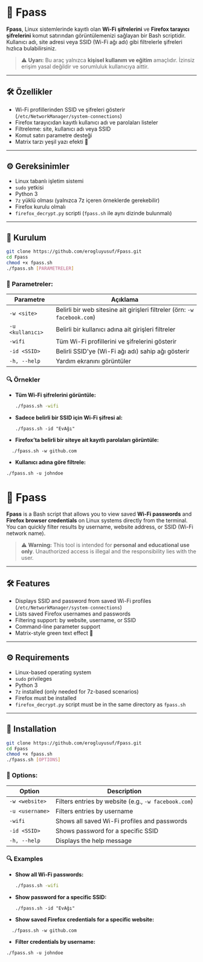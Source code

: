 # 🔐 Fpass

**Fpass**, Linux sistemlerinde kayıtlı olan **Wi-Fi şifrelerini** ve **Firefox tarayıcı şifrelerini** komut satırından görüntülemenizi sağlayan bir Bash scriptidir. Kullanıcı adı, site adresi veya SSID (Wi-Fi ağı adı) gibi filtrelerle şifreleri hızlıca bulabilirsiniz.

> ⚠️ **Uyarı:** Bu araç yalnızca **kişisel kullanım ve eğitim** amaçlıdır. İzinsiz erişim yasal değildir ve sorumluluk kullanıcıya aittir.

---

## 🛠️ Özellikler

- Wi-Fi profillerinden SSID ve şifreleri gösterir (`/etc/NetworkManager/system-connections`)
- Firefox tarayıcıdan kayıtlı kullanıcı adı ve parolaları listeler
- Filtreleme: site, kullanıcı adı veya SSID
- Komut satırı parametre desteği
- Matrix tarzı yeşil yazı efekti 🎥

---

## ⚙️ Gereksinimler

- Linux tabanlı işletim sistemi
- `sudo` yetkisi
- Python 3
- `7z` yüklü olması (yalnızca 7z içeren örneklerde gerekebilir)
- Firefox kurulu olmalı
- `firefox_decrypt.py` scripti (`fpass.sh` ile aynı dizinde bulunmalı)

---

## 🔧 Kurulum

```bash
git clone https://github.com/erogluyusuf/Fpass.git
cd Fpass
chmod +x fpass.sh
./fpass.sh [PARAMETRELER]
```
### 🧩 Parametreler:

| Parametre        | Açıklama |
|------------------|----------|
| `-w <site>`      | Belirli bir web sitesine ait girişleri filtreler (örn: `-w facebook.com`) |
| `-u <kullanıcı>` | Belirli bir kullanıcı adına ait girişleri filtreler |
| `-wifi`          | Tüm Wi-Fi profillerini ve şifrelerini gösterir |
| `-id <SSID>`     | Belirli SSID'ye (Wi-Fi ağı adı) sahip ağı gösterir |
| `-h, --help`     | Yardım ekranını görüntüler |


### 🔍 Örnekler

- **Tüm Wi-Fi şifrelerini görüntüle:**
  ```bash
  ./fpass.sh -wifi
  
- **Sadece belirli bir SSID için Wi-Fi şifresi al:**
  ```
  ./fpass.sh -id "EvAğı"

- **Firefox’ta belirli bir siteye ait kayıtlı parolaları görüntüle:**
```
  ./fpass.sh -w github.com
``` 
 
- **Kullanıcı adına göre filtrele:**
 ```  
./fpass.sh -u johndoe
```







# 🔐 Fpass

**Fpass** is a Bash script that allows you to view saved **Wi-Fi passwords** and **Firefox browser credentials** on Linux systems directly from the terminal. You can quickly filter results by username, website address, or SSID (Wi-Fi network name).

> ⚠️ **Warning:** This tool is intended for **personal and educational use only**. Unauthorized access is illegal and the responsibility lies with the user.

---

## 🛠️ Features

- Displays SSID and password from saved Wi-Fi profiles (`/etc/NetworkManager/system-connections`)
- Lists saved Firefox usernames and passwords
- Filtering support: by website, username, or SSID
- Command-line parameter support
- Matrix-style green text effect 🎥

---

## ⚙️ Requirements

- Linux-based operating system
- `sudo` privileges
- Python 3
- `7z` installed (only needed for 7z-based scenarios)
- Firefox must be installed
- `firefox_decrypt.py` script must be in the same directory as `fpass.sh`

---

## 🔧 Installation

```bash
git clone https://github.com/erogluyusuf/Fpass.git
cd Fpass
chmod +x fpass.sh
./fpass.sh [OPTIONS]
```

### 🧩 Options:

| Option            | Description |
|-------------------|-------------|
| `-w <website>`    | Filters entries by website (e.g., `-w facebook.com`) |
| `-u <username>`   | Filters entries by username |
| `-wifi`           | Shows all saved Wi-Fi profiles and passwords |
| `-id <SSID>`      | Shows password for a specific SSID |
| `-h, --help`      | Displays the help message |


### 🔍 Examples

- **Show all Wi-Fi passwords:**
  ```bash
  ./fpass.sh -wifi
  
- **Show password for a specific SSID:**
  ```
  ./fpass.sh -id "EvAğı"

- **Show saved Firefox credentials for a specific website:**
```
  ./fpass.sh -w github.com
``` 
 
- **Filter credentials by username:**
 ```  
./fpass.sh -u johndoe

